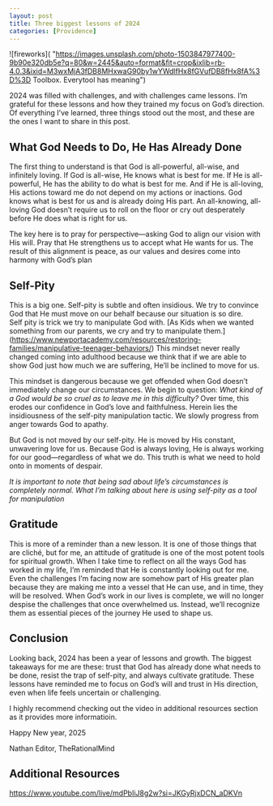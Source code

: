 ```yaml
---
layout: post
title: Three biggest lessons of 2024
categories: [Providence]
---
```


![fireworks]( "https://images.unsplash.com/photo-1503847977400-9b90e320db5e?q=80&w=2445&auto=format&fit=crop&ixlib=rb-4.0.3&ixid=M3wxMjA3fDB8MHxwaG90by1wYWdlfHx8fGVufDB8fHx8fA%3D%3D Toolbox. Everytool has meaning")

2024 was filled with challenges, and with challenges came lessons. I’m grateful for these lessons and how they trained my focus on God’s direction. Of everything I’ve learned, three things stood out the most, and these are the ones I want to share in this post.


## What God Needs to Do, He Has Already Done
The first thing to understand is that God is all-powerful, all-wise, and infinitely loving. If God is all-wise, He knows what is best for me. If He is all-powerful, He has the ability to do what is best for me. And if He is all-loving, His actions toward me do not depend on my actions or inactions.
God knows what is best for us and is already doing His part. An all-knowing, all-loving God doesn’t require us to roll on the floor or cry out desperately before He does what is right for us.

The key here is to pray for perspective—asking God to align our vision with His will. Pray that He strengthens us to accept what He wants for us. The result of this alignment is peace, as our values and desires come into harmony with God’s plan

## Self-Pity
This is a big one. Self-pity is subtle and often insidious. We try to convince God that He must move on our behalf because our situation is so dire.  
Self pity is trick we try to manipulate God with. [As Kids when we wanted something from our parents, we cry and try to manipulate them.] (https://www.newportacademy.com/resources/restoring-families/manipulative-teenager-behaviors/)  This mindset never really changed coming into adulthood because we think that if we are able to show God just how much we are suffering, He’ll be inclined to move for us. 

This mindset is dangerous because we get offended when God doesn’t immediately change our circumstances. We begin to question: _What kind of a God would be so cruel as to leave me in this difficulty?_ Over time, this erodes our confidence in God’s love and faithfulness. Herein lies the insidiousness of the self-pity manipulation tactic. We slowly progress from anger towards God to apathy.

But God is not moved by our self-pity. He is moved by His constant, unwavering love for us. Because God is always loving, He is always working for our good—regardless of what we do. This truth is what we need to hold onto in moments of despair.

_It is important to note that being sad about life’s circumstances is completely normal. What I’m talking about here is using self-pity as a tool for manipulation_

## Gratitude
This is more of a reminder than a new lesson. It is one of those things that are cliché, but for me, an attitude of gratitude is one of the most potent tools for spiritual growth. 
When I take time to reflect on all the ways God has worked in my life, I’m reminded that He is constantly looking out for me. Even the challenges I’m facing now are somehow part of His greater plan because they are making me into a vessel that He can use, and in time, they will be resolved.
When God’s work in our lives is complete, we will no longer despise the challenges that once overwhelmed us. Instead, we’ll recognize them as essential pieces of the journey He used to shape us.


## Conclusion 

Looking back, 2024 has been a year of lessons and growth. The biggest takeaways for me are these: trust that God has already done what needs to be done, resist the trap of self-pity, and always cultivate gratitude. These lessons have reminded me to focus on God’s will and trust in His direction, even when life feels uncertain or challenging.

I highly recommend checking out the video in additional resources section as it provides more informatioin. 

Happy New year, 2025

Nathan
Editor, TheRationalMind

## Additional Resources

https://www.youtube.com/live/mdPbIiJ8g2w?si=JKGyRjxDCN_aDKVn




